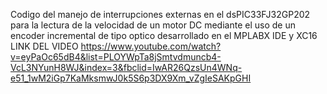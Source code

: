 Codigo del manejo de interrupciones externas en el dsPIC33FJ32GP202 para la lectura de la velocidad de un motor DC mediante el uso de un encoder incremental de tipo optico desarrollado en el MPLABX IDE y XC16 
LINK DEL VIDEO 
https://www.youtube.com/watch?v=eyPaOc65dB4&list=PLOYWpTa8jSmtvdmuncb4-VcL3NYunH8WJ&index=3&fbclid=IwAR26QzsUn4WNq-e51_1wM2iGp7KaMksmwJ0k5S6p3DX9Xm_vZgIeSAKpGHI
